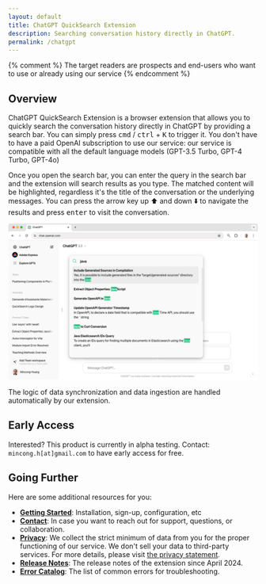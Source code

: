 ```yaml
---
layout: default
title: ChatGPT QuickSearch Extension
description: Searching conversation history directly in ChatGPT.
permalink: /chatgpt
---
```


{% comment %}
The target readers are prospects and end-users who want to use or already using our service
{% endcomment %}

## Overview

ChatGPT QuickSearch Extension is a browser extension that allows you to quickly search the conversation history directly in ChatGPT by providing a search bar. You can simply press <kbd>cmd</kbd> / <kbd>ctrl</kbd> + <kbd>K</kbd> to trigger it. You don't have to have a paid OpenAI subscription to use our service: our service is compatible with all the default language models (GPT-3.5 Turbo, GPT-4 Turbo, GPT-4o)

Once you open the search bar, you can enter the query in the search bar and the extension will search results as you type. The matched content will be highlighted, regardless it's the title of the conversation or the underlying messages. You can press the arrow key up ⬆️ and down ⬇️ to navigate the results and press <kbd>enter</kbd> to visit the conversation.

![highlight results](/assets/2024-04-24-search-bar-results.png)

The logic of data synchronization and data ingestion are handled automatically by our extension.

## Early Access

Interested? This product is currently in alpha testing. Contact: `mincong.h[at]gmail.com` to have early access for free.

## Going Further

Here are some additional resources for you:

* [**Getting Started**](/chatgpt/getting-started): Installation, sign-up, configuration, etc
* [**Contact**](/chatgpt/contact): In case you want to reach out for support, questions, or collaboration.
* [**Privacy**](/chatgpt/privacy): We collect the strict minimum of data from you for the proper functioning of our service. We don't sell your data to third-party services. For more details, please visit [the privacy statement](/chatgpt/privacy).
* [**Release Notes**](/chatgpt/releases/): The release notes of the extension since April 2024.
* [**Error Catalog**](/chatgpt/errors/): The list of common errors for troubleshooting.
